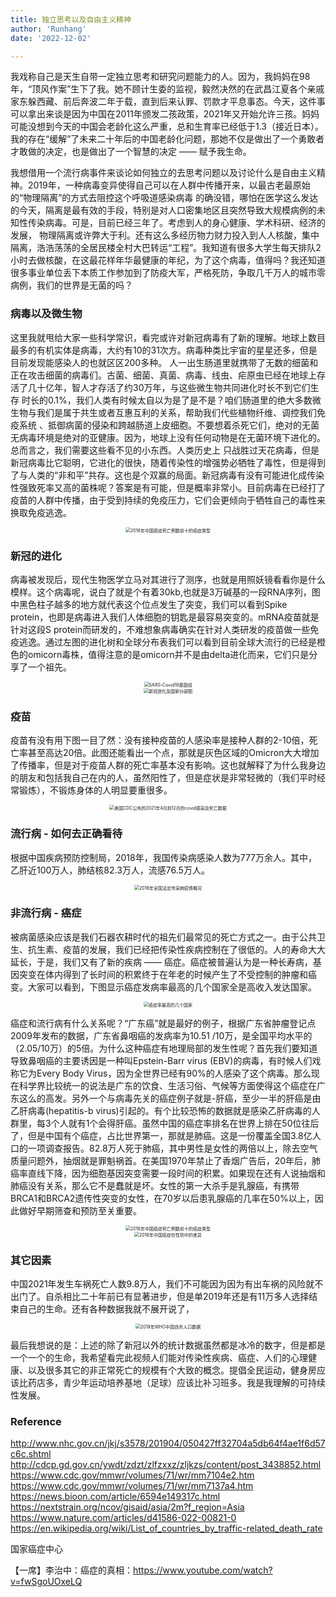```yaml
---
title: 独立思考以及自由主义精神
author: 'Runhang'
date: '2022-12-02'

---
```


我戏称自己是天生自带一定独立思考和研究问题能力的人。因为，我妈妈在98年，“顶风作案”生下了我。她不顾计生委的监视，毅然决然的在武昌江夏各个亲戚家东躲西藏、前后奔波二年于载，直到后来认罪、罚款才平息事态。今天，这件事可以拿出来谈是因为中国在2011年颁发二孩政策，2021年又开始允许三孩。妈妈可能没想到今天的中国会老龄化这么严重，总和生育率已经低于1.3（接近日本）。我的存在“缓解”了未来二十年后的中国老龄化问题，那她不仅是做出了一个勇敢者才敢做的决定，也是做出了一个智慧的决定 —— 赋予我生命。 

我想借用一个流行病事件来谈论如何独立的去思考问题以及讨论什么是自由主义精神。2019年，一种病毒变异使得自己可以在人群中传播开来，以最古老最原始的“物理隔离”的方式去阻控这个呼吸道感染病毒
的确没错，哪怕在医学这么发达的今天，隔离是最有效的手段，特别是对人口密集地区且突然导致大规模病例的未知性传染病毒。可是，目前已经三年了。考虑到人的身心健康、学术科研、经济的发展，
物理隔离或许弊大于利。还有这么多经历物力财力投入到人人核酸，集中隔离，浩浩荡荡的全居民楼全村大巴转运“工程”。我知道有很多大学生每天排队2小时去做核酸，在这最花样年华最健康的年纪，为了这个病毒，值得吗？我还知道很多事业单位丢下本质工作参加到了防疫大军，严格死防，争取几千万人的城市零病例，我们的世界是无菌的吗？

### 病毒以及微生物

这里我就甩给大家一些科学常识，看完或许对新冠病毒有了新的理解。地球上数目最多的有机实体是病毒，大约有10的31次方。病毒种类比宇宙的星星还多，但是目前发现能感染人的也就区区200多种。
人一出生肠道里就携带了无数的细菌和正在攻击细菌的病毒们。古菌、细菌、真菌、病毒、线虫、疟原虫已经在地球上存活了几十亿年，智人才存活了约30万年，与这些微生物共同进化时长不到它们生存
时长的0.1%，我们人类有时候太自以为是了是不是？咱们肠道里的绝大多数微生物与我们是属于共生或者互惠互利的关系，帮助我们代些植物纤维、调控我们免疫系统
、抵御病菌的侵染和跨越肠道上皮细胞。不要想着杀死它们，绝对的无菌无病毒环境是绝对的亚健康。因为，地球上没有任何动物是在无菌环境下进化的。总而言之，我们需要这些看不见的小东西。人类历史上
只战胜过天花病毒，但是新冠病毒比它聪明，它进化的很快，随着传染性的增强势必牺牲了毒性，但是得到了与人类的“非和平”共存。这也是个双赢的局面。新冠病毒有没有可能进化成传染性强致死率又高的菌株呢？答案是有可能，但是概率非常小。目前病毒在已经打了疫苗的人群中传播，由于受到持续的免疫压力，它们会更倾向于牺牲自己的毒性来换取免疫逃逸。

<center>
<img src="/cn/Website_pics/World_MERS_outbreak.png" alt="2016年中国癌症死亡例数前十的癌症类型" style="zoom:50%;" />
</center>

### 新冠的进化

病毒被发现后，现代生物医学立马对其进行了测序，也就是用照妖镜看看你是什么模样。这个病毒呢，说白了就是个有着30kb,也就是3万碱基的一段RNA序列，图中黑色柱子越多的地方就代表这个位点发生了突变，我们可以看到Spike protein，也即是病毒进入我们人体细胞的钥匙是最容易突变的。mRNA疫苗就是针对这段S protein而研发的，不难想象病毒确实在针对人类研发的疫苗做一些免疫逃逸。通过左图的进化树和全球分布表我们可以看到目前全球大流行的已经是橙色的omicorn毒株，值得注意的是omicorn并不是由delta进化而来，它们只是分享了一个祖先。 
<center>
<img src="/cn/Website_pics/covid_genome.jpg" alt="SARS-Covid19基因组" style="zoom:50%;" />
</center>

<center>
<img src="/cn/Website_pics/covid_evolution.jpg" alt="新冠进化及国家分部图" style="zoom:50%;" />
</center>


### 疫苗

疫苗有没有用下图一目了然：没有接种疫苗的人感染率是接种人群的2-10倍，死亡率甚至高达20倍。此图还能看出一个点，那就是灰色区域的Omicron大大增加了传播率，但是对于疫苗人群的死亡率基本没有影响。这也就解释了为什么我身边的朋友和包括我自己在内的人，虽然阳性了，但是症状是非常轻微的（我们平时经常锻炼），不锻炼身体的人明显要重很多。

<center>
<img src="/cn/Website_pics/April-Dec-2021_CDC.jpg" alt="美国CDC公布的2021年4月到12月的covid感染及死亡数据" style="zoom:50%;" />
</center>


### 流行病 - 如何去正确看待

根据中国疾病预防控制局，2018年，我国传染病感染人数为777万余人。其中，乙肝近100万人，肺结核82.3万人，流感76.5万人。

<center>
<img src="/cn/Website_pics/2018_infectious_disease_statistics.jpg" alt="2018年全国法定传染病疫情概况" style="zoom:50%;" />
</center>


### 非流行病 - 癌症

被病菌感染应该是我们石器农耕时代的祖先们最常见的死亡方式之一。由于公共卫生、抗生素、疫苗的发展，我们已经把传染性疾病控制在了很低的。人的寿命大大延长，于是，我们又有了新的疾病 —— 癌症。癌症被普遍认为是一种长寿病，基因突变在体内得到了长时间的积累终于在年老的时候产生了不受控制的肿瘤和癌变。大家可以看到，下图显示癌症发病率最高的几个国家全是高收入发达国家。

<center>
<img src="/cn/Website_pics/top20_cancer_country.jpg" alt="癌症率最高的几个国家" style="zoom:50%;" />
</center>

癌症和流行病有什么关系呢？“广东癌”就是最好的例子，根据广东省肿瘤登记点2009年发布的数据，广东省鼻咽癌的发病率为10.51 /10万，是全国平均水平的（2.05/10万）的5倍。为什么这种癌症有地理局部的发生性呢？首先我们要知道导致鼻咽癌的主要诱因是一种叫Epstein-Barr virus (EBV)的病毒，有时候人们戏称它为Every Body Virus，因为全世界已经有90%的人感染了这个病毒。那么现在科学界比较统一的说法是广东的饮食、生活习俗、气候等方面使得这个癌症在广东这么的高发。另外一个与病毒先关的癌症例子就是-肝癌，至少一半的肝癌是由乙肝病毒(hepatitis-b virus)引起的。有个比较恐怖的数据就是感染乙肝病毒的人群里，每3个人就有1个会得肝癌。虽然中国的癌症率排名在世界上排在50位往后了，但是中国有个癌症，占比世界第一，那就是肺癌。这是一份覆盖全国3.8亿人口的一项调查报告。82.8万人死于肺癌，其中男性是女性的两倍以上，除去空气质量问题外，抽烟就是罪魁祸首。在美国1970年禁止了香烟广告后，20年后，肺癌率直线下降，因为细胞基因突变需要一段时间的积累。如果现在还有人说抽烟和肺癌没有关系，那么它不是蠢就是坏。女性的第一大杀手是乳腺癌，有携带BRCA1和BRCA2遗传性突变的女性，在70岁以后患乳腺癌的几率在50%以上，因此做好早期筛查和预防至关重要。

<center>
<img src="/cn/Website_pics/china_cancer_2020.jpg" alt="2016年中国癌症死亡例数前十的癌症类型" style="zoom:50%;" />
</center>

<center>
<img src="/cn/Website_pics/china_cancer2_2020.jpg" alt="2016年中国癌症在性别中的差异" style="zoom:50%;" />
</center>

### 其它因素

中国2021年发生车祸死亡人数9.8万人，我们不可能因为因为有出车祸的风险就不出门了。自杀相比二十年前已有显著进步，但是单2019年还是有11万多人选择结束自己的生命。还有各种数据我就不展开说了，

<center>
<img src="/cn/Website_pics/2019_china_suicide.png" alt="2019年WHO中国自杀人口数据" style="zoom:50%;" />
</center>


最后我想说的是：上述的除了新冠以外的统计数据虽然都是冰冷的数字，但是都是一个一个的生命，我希望看完此视频人们能对传染性疾病、癌症、人们的心理健康、以及很多其它的非正常死亡的规模有个大致的概念。提倡全民运动，健身房应该比药店多，青少年运动培养基地（足球）应该比补习班多。我是我理解的可持续性发展。

### Reference 
http://www.nhc.gov.cn/jkj/s3578/201904/050427ff32704a5db64f4ae1f6d57c6c.shtml
http://cdcp.gd.gov.cn/ywdt/zdzt/zlfzxxz/zljkzs/content/post_3438852.html
https://www.cdc.gov/mmwr/volumes/71/wr/mm7104e2.htm
https://www.cdc.gov/mmwr/volumes/71/wr/mm7137a4.htm
https://news.bioon.com/article/6594e149317c.html
https://nextstrain.org/ncov/gisaid/asia/2m?f_region=Asia
https://www.nature.com/articles/d41586-022-00821-0
https://en.wikipedia.org/wiki/List_of_countries_by_traffic-related_death_rate

国家癌症中心

【一席】李治中：癌症的真相：https://www.youtube.com/watch?v=fwSgoUOxeLQ
